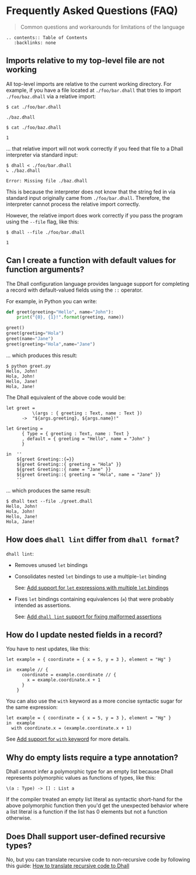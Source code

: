 # Frequently Asked Questions (FAQ)

> Common questions and workarounds for limitations of the language

```eval_rst
.. contents:: Table of Contents
   :backlinks: none
```

## Imports relative to my top-level file are not working

All top-level imports are relative to the current working directory.  For example, if you
have a file located at `./foo/bar.dhall` that tries to import `./foo/baz.dhall` via a
relative import:

```console
$ cat ./foo/bar.dhall
```
```dhall
./baz.dhall
```
```console
$ cat ./foo/baz.dhall
```
```dhall
1
```

... that relative import will not work correctly if you feed that file to a Dhall
interpreter via standard input:

```console
$ dhall < ./foo/bar.dhall
↳ ./baz.dhall

Error: Missing file ./baz.dhall
```

This is because the interpreter does not know that the string fed in via standard
input originally came from `./foo/bar.dhall`.  Therefore, the interpreter cannot
process the relative import correctly.

However, the relative import does work correctly if you pass the program using
the `--file` flag, like this:

```console
$ dhall --file ./foo/bar.dhall
```
```dhall
1
```

## Can I create a function with default values for function arguments?

The Dhall configuration language provides language support for completing a record with default-valued fields using the `::` operator.

For example, in Python you can write:

```python
def greet(greeting="Hello", name="John"):
    print("{0}, {1}!".format(greeting, name))

greet()
greet(greeting="Hola")
greet(name="Jane")
greet(greeting="Hola",name="Jane")
```

... which produces this result:

```console
$ python greet.py
Hello, John!
Hola, John!
Hello, Jane!
Hola, Jane!
```

The Dhall equivalent of the above code would be:

```dhall
let greet =
          \(args : { greeting : Text, name : Text })
      ->  "${args.greeting}, ${args.name}!"

let Greeting =
      { Type = { greeting : Text, name : Text }
      , default = { greeting = "Hello", name = "John" }
      }

in  ''
    ${greet Greeting::{=}}
    ${greet Greeting::{ greeting = "Hola" }}
    ${greet Greeting::{ name = "Jane" }}
    ${greet Greeting::{ greeting = "Hola", name = "Jane" }}
    ''
```

... which produces the same result:

```console
$ dhall text --file ./greet.dhall
Hello, John!
Hola, John!
Hello, Jane!
Hola, Jane!
```

## How does `dhall lint` differ from `dhall format`?

`dhall lint`:

* Removes unused `let` bindings

* Consolidates nested `let` bindings to use a multiple-`let` binding

  See: [Add support for `let` expressions with multiple `let` bindings](https://github.com/dhall-lang/dhall-lang/pull/266)

* Fixes `let` bindings containing equivalences (`≡`) that were probably intended as assertions.

  See: [Add `dhall lint` support for fixing malformed assertions](https://github.com/dhall-lang/dhall-haskell/pull/1353)

## How do I update nested fields in a record?

You have to nest updates, like this:

```dhall
let example = { coordinate = { x = 5, y = 3 }, element = "Hg" }

in  example // {
      coordinate = example.coordinate // {
        x = example.coordinate.x + 1
      }
    }
```

You can also use the `with` keyword as a more concise syntactic sugar for the same expression:

```dhall
let example = { coordinate = { x = 5, y = 3 }, element = "Hg" }
in  example
  with coordinate.x = (example.coordinate.x + 1)
```

See [Add support for `with` keyword](https://github.com/dhall-lang/dhall-lang/pull/923) for more details.

## Why do empty lists require a type annotation?

Dhall cannot infer a polymorphic type for an empty list because Dhall represents
polymorphic values as functions of types, like this:

```dhall
\(a : Type) -> [] : List a
```

If the compiler treated an empty list literal as syntactic short-hand for
the above polymorphic function then you'd get the unexpected behavior where
a list literal is a function if the list has 0 elements but not a function
otherwise.

## Does Dhall support user-defined recursive types?

No, but you can translate recursive code to non-recursive code by following
this guide: [How to translate recursive code to Dhall][howto-recursive]

[howto-recursive]: <../howtos/How-to-translate-recursive-code-to-Dhall>
